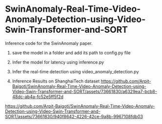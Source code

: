 # SwinAnomaly-Real-Time-Video-Anomaly-Detection-using-Video-Swin-Transformer-and-SORT
Inference code for the SwinAnomaly paper.


1. save the model in a folder and add its path to config.py file
2. Infer the model for latency using inference.py
3. Infer the real-time detection using video_anomaly_detection.py


4. Inference Results on ShanghaiTech dataset
https://github.com/Arpit-Bajgoti/SwinAnomaly-Real-Time-Video-Anomaly-Detection-using-Video-Swin-Transformer-and-SORT/assets/73661830/a6329ea7-bcb8-48dc-ab4a-fc52e5ff5f2d

https://github.com/Arpit-Bajgoti/SwinAnomaly-Real-Time-Video-Anomaly-Detection-using-Video-Swin-Transformer-and-SORT/assets/73661830/940f8642-4226-42ce-9a8b-9967108fdb03

